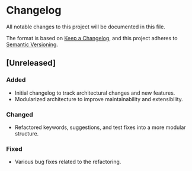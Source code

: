 # Changelog

All notable changes to this project will be documented in this file.

The format is based on [Keep a Changelog](https://keepachangelog.com/en/1.0.0/),
and this project adheres to [Semantic Versioning](https://semver.org/spec/v2.0.0.html).

## [Unreleased]

### Added
- Initial changelog to track architectural changes and new features.
- Modularized architecture to improve maintainability and extensibility.

### Changed
- Refactored keywords, suggestions, and test fixes into a more modular structure.

### Fixed
- Various bug fixes related to the refactoring.
